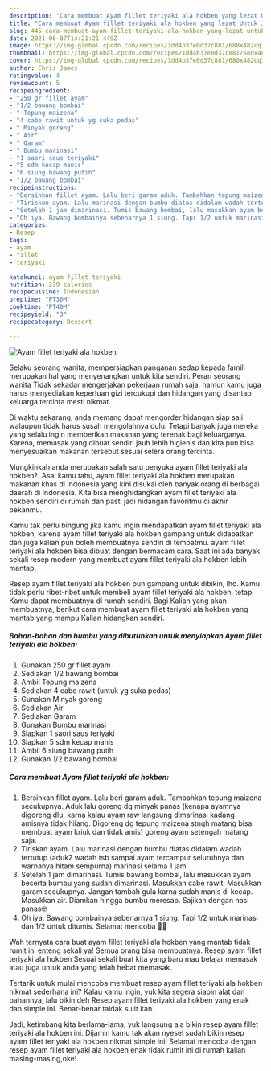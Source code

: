 ```yaml
---
description: "Cara membuat Ayam fillet teriyaki ala hokben yang lezat Untuk Jualan"
title: "Cara membuat Ayam fillet teriyaki ala hokben yang lezat Untuk Jualan"
slug: 445-cara-membuat-ayam-fillet-teriyaki-ala-hokben-yang-lezat-untuk-jualan
date: 2021-06-07T14:21:21.449Z
image: https://img-global.cpcdn.com/recipes/1dd4b37e0d37c881/680x482cq70/ayam-fillet-teriyaki-ala-hokben-foto-resep-utama.jpg
thumbnail: https://img-global.cpcdn.com/recipes/1dd4b37e0d37c881/680x482cq70/ayam-fillet-teriyaki-ala-hokben-foto-resep-utama.jpg
cover: https://img-global.cpcdn.com/recipes/1dd4b37e0d37c881/680x482cq70/ayam-fillet-teriyaki-ala-hokben-foto-resep-utama.jpg
author: Chris James
ratingvalue: 4
reviewcount: 5
recipeingredient:
- "250 gr fillet ayam"
- "1/2 bawang bombai"
- " Tepung maizena"
- "4 cabe rawit untuk yg suka pedas"
- " Minyak goreng"
- " Air"
- " Garam"
- " Bumbu marinasi"
- "1 saori saus teriyaki"
- "5 sdm kecap manis"
- "6 siung bawang putih"
- "1/2 bawang bombai"
recipeinstructions:
- "Bersihkan fillet ayam. Lalu beri garam aduk. Tambahkan tepung maizena secukupnya. Aduk lalu goreng dg minyak panas (kenapa ayamnya digoreng dlu, karna kalau ayam raw langsung dimarinasi kadang amisnya tidak hilang. Digoreng dg tepung maizena stngh matang bisa membuat ayam kriuk dan tidak amis) goreng ayam setengah matang saja."
- "Tiriskan ayam. Lalu marinasi dengan bumbu diatas didalam wadah tertutup (aduk2 wadah tsb sampai ayam tercampur seluruhnya dan warnanya hitam sempurna) marinasi selama 1 jam."
- "Setelah 1 jam dimarinasi. Tumis bawang bombai, lalu masukkan ayam beserta bumbu yang sudah dimarinasi. Masukkan cabe rawit. Masukkan garam secukupnya. Jangan tambah gula karna sudah manis di kecap. Masukkan air. Diamkan hingga bumbu meresap. Sajikan dengan nasi panas🤓"
- "Oh iya. Bawang bombainya sebenarnya 1 siung. Tapi 1/2 untuk marinasi dan 1/2 untuk ditumis. Selamat mencoba 💪🏻"
categories:
- Resep
tags:
- ayam
- fillet
- teriyaki

katakunci: ayam fillet teriyaki 
nutrition: 239 calories
recipecuisine: Indonesian
preptime: "PT30M"
cooktime: "PT40M"
recipeyield: "3"
recipecategory: Dessert

---
```



![Ayam fillet teriyaki ala hokben](https://img-global.cpcdn.com/recipes/1dd4b37e0d37c881/680x482cq70/ayam-fillet-teriyaki-ala-hokben-foto-resep-utama.jpg)

Selaku seorang wanita, mempersiapkan panganan sedap kepada famili merupakan hal yang menyenangkan untuk kita sendiri. Peran seorang  wanita Tidak sekadar mengerjakan pekerjaan rumah saja, namun kamu juga harus menyediakan keperluan gizi tercukupi dan hidangan yang disantap keluarga tercinta mesti nikmat.

Di waktu  sekarang, anda memang dapat mengorder hidangan siap saji walaupun tidak harus susah mengolahnya dulu. Tetapi banyak juga mereka yang selalu ingin memberikan makanan yang terenak bagi keluarganya. Karena, memasak yang dibuat sendiri jauh lebih higienis dan kita pun bisa menyesuaikan makanan tersebut sesuai selera orang tercinta. 



Mungkinkah anda merupakan salah satu penyuka ayam fillet teriyaki ala hokben?. Asal kamu tahu, ayam fillet teriyaki ala hokben merupakan makanan khas di Indonesia yang kini disukai oleh banyak orang di berbagai daerah di Indonesia. Kita bisa menghidangkan ayam fillet teriyaki ala hokben sendiri di rumah dan pasti jadi hidangan favoritmu di akhir pekanmu.

Kamu tak perlu bingung jika kamu ingin mendapatkan ayam fillet teriyaki ala hokben, karena ayam fillet teriyaki ala hokben gampang untuk didapatkan dan juga kalian pun boleh membuatnya sendiri di tempatmu. ayam fillet teriyaki ala hokben bisa dibuat dengan bermacam cara. Saat ini ada banyak sekali resep modern yang membuat ayam fillet teriyaki ala hokben lebih mantap.

Resep ayam fillet teriyaki ala hokben pun gampang untuk dibikin, lho. Kamu tidak perlu ribet-ribet untuk membeli ayam fillet teriyaki ala hokben, tetapi Kamu dapat membuatnya di rumah sendiri. Bagi Kalian yang akan membuatnya, berikut cara membuat ayam fillet teriyaki ala hokben yang mantab yang mampu Kalian hidangkan sendiri.

<!--inarticleads1-->

##### Bahan-bahan dan bumbu yang dibutuhkan untuk menyiapkan Ayam fillet teriyaki ala hokben:

1. Gunakan 250 gr fillet ayam
1. Sediakan 1/2 bawang bombai
1. Ambil  Tepung maizena
1. Sediakan 4 cabe rawit (untuk yg suka pedas)
1. Gunakan  Minyak goreng
1. Sediakan  Air
1. Sediakan  Garam
1. Gunakan  Bumbu marinasi
1. Siapkan 1 saori saus teriyaki
1. Siapkan 5 sdm kecap manis
1. Ambil 6 siung bawang putih
1. Gunakan 1/2 bawang bombai




<!--inarticleads2-->

##### Cara membuat Ayam fillet teriyaki ala hokben:

1. Bersihkan fillet ayam. Lalu beri garam aduk. Tambahkan tepung maizena secukupnya. Aduk lalu goreng dg minyak panas (kenapa ayamnya digoreng dlu, karna kalau ayam raw langsung dimarinasi kadang amisnya tidak hilang. Digoreng dg tepung maizena stngh matang bisa membuat ayam kriuk dan tidak amis) goreng ayam setengah matang saja.
1. Tiriskan ayam. Lalu marinasi dengan bumbu diatas didalam wadah tertutup (aduk2 wadah tsb sampai ayam tercampur seluruhnya dan warnanya hitam sempurna) marinasi selama 1 jam.
1. Setelah 1 jam dimarinasi. Tumis bawang bombai, lalu masukkan ayam beserta bumbu yang sudah dimarinasi. Masukkan cabe rawit. Masukkan garam secukupnya. Jangan tambah gula karna sudah manis di kecap. Masukkan air. Diamkan hingga bumbu meresap. Sajikan dengan nasi panas🤓
1. Oh iya. Bawang bombainya sebenarnya 1 siung. Tapi 1/2 untuk marinasi dan 1/2 untuk ditumis. Selamat mencoba 💪🏻




Wah ternyata cara buat ayam fillet teriyaki ala hokben yang mantab tidak rumit ini enteng sekali ya! Semua orang bisa membuatnya. Resep ayam fillet teriyaki ala hokben Sesuai sekali buat kita yang baru mau belajar memasak atau juga untuk anda yang telah hebat memasak.

Tertarik untuk mulai mencoba membuat resep ayam fillet teriyaki ala hokben nikmat sederhana ini? Kalau kamu ingin, yuk kita segera siapin alat dan bahannya, lalu bikin deh Resep ayam fillet teriyaki ala hokben yang enak dan simple ini. Benar-benar taidak sulit kan. 

Jadi, ketimbang kita berlama-lama, yuk langsung aja bikin resep ayam fillet teriyaki ala hokben ini. Dijamin kamu tak akan nyesel sudah bikin resep ayam fillet teriyaki ala hokben nikmat simple ini! Selamat mencoba dengan resep ayam fillet teriyaki ala hokben enak tidak rumit ini di rumah kalian masing-masing,oke!.

